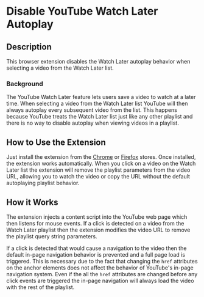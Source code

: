 # Disable YouTube Watch Later Autoplay

## Description

This browser extension disables the Watch Later autoplay behavior when selecting a video from the Watch Later list.

### Background

The YouTube Watch Later feature lets users save a video to watch at a later time. When selecting a video from the Watch Later list YouTube will then always autoplay every subsequent video from the list. This happens because YouTube treats the Watch Later list just like any other playlist and there is no way to disable autoplay when viewing videos in a playlist.

## How to Use the Extension

Just install the extension from the [Chrome](https://chrome.google.com/webstore/detail/disable-youtube-watch-lat/pipapjplioodfcahamejlgfloniakbpa) or [Firefox](https://addons.mozilla.org/en-US/firefox/addon/disable-youtube-wl-autoplay/) stores. Once installed, the extension works automatically. When you click on a video on the Watch Later list the extension will remove the playlist parameters from the video URL, allowing you to watch the video or copy the URL without the default autoplaying playlist behavior.

## How it Works

The extension injects a content script into the YouTube web page which then listens for mouse events. If a click is detected on a video from the Watch Later playlist then the extension modifies the video URL to remove the playlist query string parameters.

If a click is detected that would cause a navigation to the video then the default in-page navigation behavior is prevented and a full page load is triggered. This is necessary due to the fact that changing the `href` attributes on the anchor elements does not affect the behavior of YouTube's in-page navigation system. Even if the all the `href` attributes are changed before any click events are triggered the in-page navigation will always load the video with the rest of the playlist.
